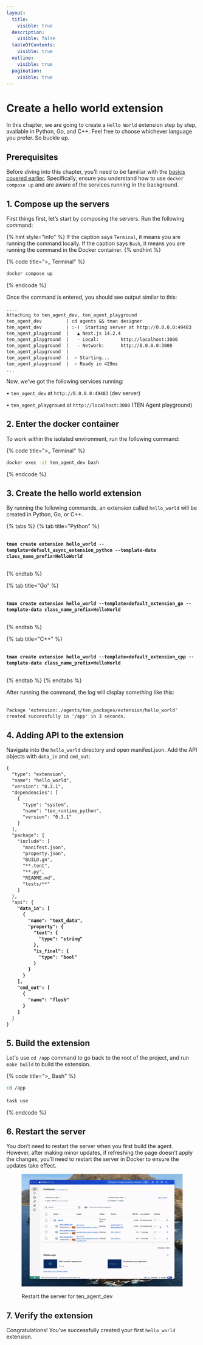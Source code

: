 ```yaml
---
layout:
  title:
    visible: true
  description:
    visible: false
  tableOfContents:
    visible: true
  outline:
    visible: true
  pagination:
    visible: true
---
```


# Create a hello world extension

In this chapter, we are going to create a `Hello World` extension step by step, available in Python, Go, and C++. Feel free to choose whichever language you prefer. So buckle up.

## Prerequisites

Before diving into this chapter, you’ll need to be familiar with the [basics covered earlier](quickstart.md). Specifically, ensure you understand how to use `docker compose up` and are aware of the services running in the background.

## 1. Compose up the servers

First things first, let’s start by composing the servers. Run the following command:

{% hint style="info" %}
If the caption says `Terminal`, it means you are running the command locally. If the caption says `Bash`, it means you are running the command in the Docker container.
{% endhint %}

{% code title=">_ Terminal" %}

```bash
docker compose up
```

{% endcode %}

Once the command is entered, you should see output similar to this:

<pre class="language-bash" data-title=">_ Terminal"><code class="lang-bash">....
Attaching to ten_agent_dev, ten_agent_playground
ten_agent_dev         | cd agents && tman designer
ten_agent_dev         | :-)  Starting server at http://0.0.0.0:49483
ten_agent_playground  |   ▲ Next.js 14.2.4
ten_agent_playground  |   - Local:        http://localhost:3000
ten_agent_playground  |   - Network:      http://0.0.0.0:3000
ten_agent_playground  |
ten_agent_playground  |  ✓ Starting...
ten_agent_playground  |  ✓ Ready in 429ms
...
</code></pre>

Now, we’ve got the following services running:

• `ten_agent_dev` at `http://0.0.0.0:49483` (dev server)

• `ten_agent_playground` at `http://localhost:3000` (TEN Agent playground)

## 2. Enter the docker container

To work within the isolated environment, run the following command:

{% code title=">_ Terminal" %}

```bash
docker exec -it ten_agent_dev bash
```

{% endcode %}

## 3. Create the hello world extension

By running the following commands, an extension called `hello_world` will be created in Python, Go, or C++.

{% tabs %}
{% tab title="Python" %}
<pre class="language-bash" data-title=">_ Bash" data-overflow="wrap"><code class="lang-bash">
<strong>tman create extension hello_world --template=default_async_extension_python --template-data class_name_prefix=HelloWorld
</strong>
</code></pre>
{% endtab %}

{% tab title="Go" %}
<pre class="language-bash" data-title=">_ Bash" data-overflow="wrap"><code class="lang-bash">
<strong>tman create extension hello_world --template=default_extension_go --template-data class_name_prefix=HelloWorld
</strong>
</code></pre>
{% endtab %}

{% tab title="C++" %}
<pre class="language-bash" data-title=">_ Bash" data-overflow="wrap"><code class="lang-bash">
<strong>tman create extension hello_world --template=default_extension_cpp --template-data class_name_prefix=HelloWorld
</strong>
</code></pre>
{% endtab %}
{% endtabs %}

After running the command, the log will display something like this:

<pre class="language-bash" data-title=">_ Bash"><code class="lang-bash">
Package 'extension:./agents/ten_packages/extension/hello_world' created successfully in '/app' in 3 seconds.
</code></pre>

## 4. Adding API to the extension

Navigate into the `hello_world` directory and open manifest.json. Add the API objects with `data_in` and `cmd_out`:

<pre class="language-json" data-title="./hello_world/manifest.json"><code class="lang-json">{
  "type": "extension",
  "name": "hello_world",
  "version": "0.3.1",
  "dependencies": [
    {
      "type": "system",
      "name": "ten_runtime_python",
      "version": "0.3.1"
    }
  ],
  "package": {
    "include": [
      "manifest.json",
      "property.json",
      "BUILD.gn",
      "**.tent",
      "**.py",
      "README.md",
      "tests/**"
    ]
  },
  "api": {
<strong>    "data_in": [
</strong><strong>      {
</strong><strong>        "name": "text_data",
</strong><strong>        "property": {
</strong><strong>          "text": {
</strong><strong>            "type": "string"
</strong><strong>          },
</strong><strong>          "is_final": {
</strong><strong>            "type": "bool"
</strong><strong>          }
</strong><strong>        }
</strong><strong>      }
</strong><strong>    ],
</strong><strong>    "cmd_out": [
</strong><strong>      {
</strong><strong>        "name": "flush"
</strong><strong>      }
</strong><strong>    ]
</strong>  }
}
</code></pre>

## 5. Build the extension

Let's use `cd /app` command to go back to the root of the project, and run `make build` to build the extension.

{% code title=">_ Bash" %}

```bash
cd /app

task use
```

{% endcode %}

## 6. Restart the server

You don’t need to restart the server when you first build the agent. However, after making minor updates, if refreshing the page doesn’t apply the changes, you’ll need to restart the server in Docker to ensure the updates take effect.

<figure><img src="../assets/gif/docker_restart_server.gif" alt=""><figcaption><p>Restart the server for ten_agent_dev</p></figcaption></figure>

## 7. Verify the extension

Congratulations! You’ve successfully created your first `hello_world` extension.
